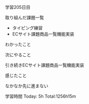 
学習205日目

取り組んだ課題一覧

- タイピング練習
- ECサイト課題商品一覧機能実装

わかったこと



次にやること

引き続きECサイト課題商品一覧機能実装

感じたこと

なかなか先に進まない

学習時間 Today: 5h Total:1256h15m